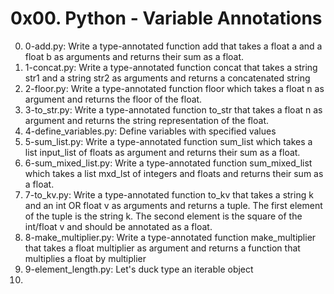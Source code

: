 # 0x00. Python - Variable Annotations

0. 0-add.py: Write a type-annotated function add that takes a float a and a float b as arguments and returns their sum as a float.
1. 1-concat.py: Write a type-annotated function concat that takes a string str1 and a string str2 as arguments and returns a concatenated string
2. 2-floor.py: Write a type-annotated function floor which takes a float n as argument and returns the floor of the float.
3. 3-to_str.py: Write a type-annotated function to_str that takes a float n as argument and returns the string representation of the float.
4. 4-define_variables.py: Define variables with specified values
5. 5-sum_list.py: Write a type-annotated function sum_list which takes a list input_list of floats as argument and returns their sum as a float.
6. 6-sum_mixed_list.py: Write a type-annotated function sum_mixed_list which takes a list mxd_lst of integers and floats and returns their sum as a float.
7. 7-to_kv.py: Write a type-annotated function to_kv that takes a string k and an int OR float v as arguments and returns a tuple. The first element of the tuple is the string k. The second element is the square of the int/float v and should be annotated as a float.
8. 8-make_multiplier.py: Write a type-annotated function make_multiplier that takes a float multiplier as argument and returns a function that multiplies a float by multiplier
9. 9-element_length.py: Let's duck type an iterable object
10. 